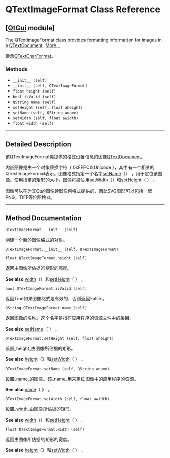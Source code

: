 # QTextImageFormat Class Reference

## [[QtGui](index.htm) module]

The QTextImageFormat class provides formatting information for images in a [QTextDocument](qtextdocument.html). [More...](#details)

继承[QTextCharFormat](qtextcharformat.html)。

### Methods

*   `__init__ (self)`
*   `__init__ (self, QTextImageFormat)`
*   `float height (self)`
*   `bool isValid (self)`
*   `QString name (self)`
*   `setHeight (self, float aheight)`
*   `setName (self, QString aname)`
*   `setWidth (self, float awidth)`
*   `float width (self)`

* * *

## Detailed Description

该QTextImageFormat类提供的格式设置信息的图像[QTextDocument](qtextdocument.html)。

内嵌图像是由一个对象替换字符（ 0xFFFC以Unicode ），其中有一个相关的QTextImageFormat表示。图像格式指定一个名字[setName](qtextimageformat.html#setName)（） ，用于定位该图像。使用指定的矩形的大小，图像将被佔用[setWidth](qtextimageformat.html#setWidth)（）和[setHeight](qtextimageformat.html#setHeight)（ ） 。

图像可以在为其Qt的图像读取任何格式提供的，因此SVG图形可以包括一起PNG，TIFF等位图格式。

* * *

## Method Documentation

```
QTextImageFormat.__init__ (self)
```

创建一个新的图像格式的对象。

```
QTextImageFormat.__init__ (self, QTextImageFormat)
```

```
float QTextImageFormat.height (self)
```

返回由图像所佔据的矩形的高度。

**See also** [width](qtextimageformat.html#width)（）和[setHeight](qtextimageformat.html#setHeight)（ ） 。

```
bool QTextImageFormat.isValid (self)
```

返回True如果图像格式是有效的，否则返回False 。

```
QString QTextImageFormat.name (self)
```

返回图像的名称。这个名字是指在应用程序的资源文件中的条目。

**See also** [setName](qtextimageformat.html#setName)（ ） 。

```
QTextImageFormat.setHeight (self, float aheight)
```

设置_height_由图像所佔据的矩形。

**See also** [height](qtextimageformat.html#height)（）和[setWidth](qtextimageformat.html#setWidth)（ ） 。

```
QTextImageFormat.setName (self, QString aname)
```

设置_name_的图像。该_name_用来定位图像中的应用程序的资源。

**See also** [name](qtextimageformat.html#name)（ ） 。

```
QTextImageFormat.setWidth (self, float awidth)
```

设置_width_由图像所佔据的矩形。

**See also** [width](qtextimageformat.html#width)（）和[setHeight](qtextimageformat.html#setHeight)（ ） 。

```
float QTextImageFormat.width (self)
```

返回由图像所佔据的矩形的宽度。

**See also** [height](qtextimageformat.html#height)（）和[setWidth](qtextimageformat.html#setWidth)（ ） 。